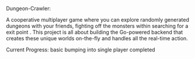 Dungeon-Crawler:

A cooperative multiplayer game where you can explore randomly generated dungeons with your friends, fighting off the monsters within searching for a exit point . This project is all about building the Go-powered backend that creates these unique worlds on-the-fly and handles all the real-time action.

Current Progress:
basic bumping into single player completed
